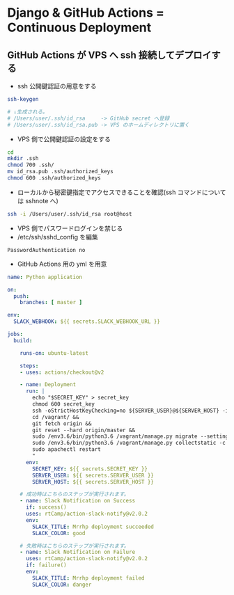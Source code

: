 Django & GitHub Actions = Continuous Deployment
===


## GitHub Actions が VPS へ ssh 接続してデプロイする

- ssh 公開鍵認証の用意をする

```bash
ssh-keygen

# ↓生成される。
# /Users/user/.ssh/id_rsa     -> GitHub secret へ登録
# /Users/user/.ssh/id_rsa.pub -> VPS のホームディレクトリに置く
```

- VPS 側で公開鍵認証の設定をする

```bash
cd
mkdir .ssh
chmod 700 .ssh/
mv id_rsa.pub .ssh/authorized_keys
chmod 600 .ssh/authorized_keys
```

- ローカルから秘密鍵指定でアクセスできることを確認(ssh コマンドについては sshnote へ)

```bash
ssh -i /Users/user/.ssh/id_rsa root@host
```

- VPS 側でパスワードログインを禁じる
- /etc/ssh/sshd_config を編集

```plaintext
PasswordAuthentication no
```

- GitHub Actions 用の yml を用意

```yaml
name: Python application

on:
  push:
    branches: [ master ]

env:
  SLACK_WEBHOOK: ${{ secrets.SLACK_WEBHOOK_URL }}

jobs:
  build:

    runs-on: ubuntu-latest

    steps:
    - uses: actions/checkout@v2

    - name: Deployment
      run: |
        echo "$SECRET_KEY" > secret_key
        chmod 600 secret_key
        ssh -oStrictHostKeyChecking=no ${SERVER_USER}@${SERVER_HOST} -i secret_key "
        cd /vagrant/ &&
        git fetch origin &&
        git reset --hard origin/master &&
        sudo /env3.6/bin/python3.6 /vagrant/manage.py migrate --settings=config.settings.production &&
        sudo /env3.6/bin/python3.6 /vagrant/manage.py collectstatic -c --noinput --settings=config.settings.production &&
        sudo apachectl restart
        "
      env:
        SECRET_KEY: ${{ secrets.SECRET_KEY }}
        SERVER_USER: ${{ secrets.SERVER_USER }}
        SERVER_HOST: ${{ secrets.SERVER_HOST }}

    # 成功時はこちらのステップが実行されます。
    - name: Slack Notification on Success
      if: success()
      uses: rtCamp/action-slack-notify@v2.0.2
      env:
        SLACK_TITLE: Mrrhp deployment succeeded
        SLACK_COLOR: good

    # 失敗時はこちらのステップが実行されます。
    - name: Slack Notification on Failure
      uses: rtCamp/action-slack-notify@v2.0.2
      if: failure()
      env:
        SLACK_TITLE: Mrrhp deployment failed
        SLACK_COLOR: danger
```
